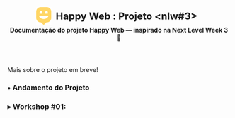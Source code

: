 <body>
    <header style="text-align: center">
        <div id="title" style="display: flex; align-items: center; justify-content: center">
            <img style="height: 40px"
                src="./public/images/logo-icon.png" 
                alt="Logomarca da Happy"
            >
            <h1 style="font-weight: bold; font-size: 22px; font-weight: 700; margin: 10px">Happy Web : Projeto &lt;nlw#3&gt;</h1>
        </div>
        <strong>
            Documentação do projeto Happy Web — inspirado na Next
            Level Week 3 🚀
        </strong>
    </header>
    <main style="margin-top: 20px">
        <p>Mais sobre o projeto em breve!</p>
        <section id="releases" class="releases topic" style="margin-top: 20px">
            <h2 style="font-weight: bold; font-size: 16px">• Andamento do Projeto</h2>
            <section id="workshop1" class="releases subtopic" style="subtopic: 15px">
                <h3 style="font-weight: bold">▸ Workshop #01:</h3>
                <div id="capture" style="width: 50rem; height: 28.125rem; background: url('./public/images/captures/workshop-01_gif_result.gif') no-repeat 0%; background-size: clamp(30rem, 80vw, 45rem);"></div>
            </section>
        </section>
    </main>
</body>
